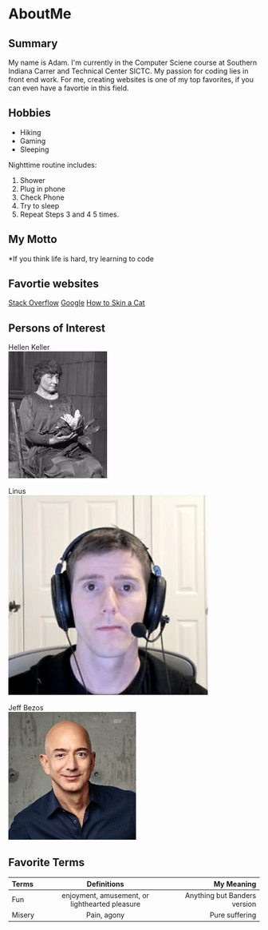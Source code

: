 # AboutMe


## Summary

My name is Adam. I'm currently in the Computer Sciene course at Southern Indiana Carrer and Technical Center SICTC. My passion for coding lies in front end work. For me, creating websites is one of my top favorites, if you can even have a favortie in this field. 

## Hobbies
- Hiking
- Gaming
- Sleeping

Nighttime routine includes:

1. Shower
2. Plug in phone
3. Check Phone
4. Try to sleep
5. Repeat Steps 3 and 4 5 times.

## My Motto
*If you think life is hard, try learning to code

## Favortie websites
[Stack Overflow](https://stackoverflow.com/)
[Google](https://www.google.com/)
[How to Skin a Cat](https://www.nytimes.com/2015/12/06/magazine/how-to-skin-a-cat.html#:~:text=''Always%20use%20a%20sharp%20blade,that%20make%20its%20death%20inescapable.)

## Persons of Interest
Hellen Keller<br>
<kbd>
<img src="https://github.com/Horstman2004/AboutMe/blob/a533b570e43f03648d3a23dfa9c9c7573eade1a6/hellen.jpg">
</kbd><br>

Linus<br>
<kbd>
<img src="https://github.com/Horstman2004/AboutMe/blob/a533b570e43f03648d3a23dfa9c9c7573eade1a6/linus.jpg">
</kbd><br>

Jeff Bezos<br>
<kbd>
<img src="https://github.com/Horstman2004/AboutMe/blob/cea1ed8e7c3360557b0687403e5f6c0bfc0f9486/jeffB.jpg">
</kbd><br>

## Favorite Terms
| Terms | Definitions | My Meaning |
| :- | :----: | ---: |
| Fun | enjoyment, amusement, or lighthearted pleasure | Anything but Banders version |
| Misery | Pain, agony | Pure suffering |




